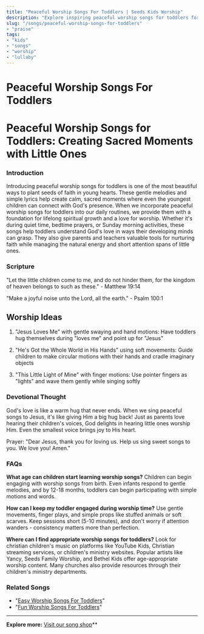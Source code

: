 ```yaml
---
title: "Peaceful Worship Songs For Toddlers | Seeds Kids Worship"
description: "Explore inspiring peaceful worship songs for toddlers for children's worship and faith development. Biblical music resources for families and ministry."
slug: "/songs/peaceful-worship-songs-for-toddlers"
- "praise"
tags:
- "kids"
- "songs"
- "worship"
- "lullaby"
---
```


# Peaceful Worship Songs For Toddlers

# Peaceful Worship Songs for Toddlers: Creating Sacred Moments with Little Ones

### Introduction
Introducing peaceful worship songs for toddlers is one of the most beautiful ways to plant seeds of faith in young hearts. These gentle melodies and simple lyrics help create calm, sacred moments where even the youngest children can connect with God's presence. When we incorporate peaceful worship songs for toddlers into our daily routines, we provide them with a foundation for lifelong spiritual growth and a love for worship. Whether it's during quiet time, bedtime prayers, or Sunday morning activities, these songs help toddlers understand God's love in ways their developing minds can grasp. They also give parents and teachers valuable tools for nurturing faith while managing the natural energy and short attention spans of little ones.

### Scripture
"Let the little children come to me, and do not hinder them, for the kingdom of heaven belongs to such as these." - Matthew 19:14

"Make a joyful noise unto the Lord, all the earth." - Psalm 100:1

## Worship Ideas
1. "Jesus Loves Me" with gentle swaying and hand motions: Have toddlers hug themselves during "loves me" and point up for "Jesus"

2. "He's Got the Whole World in His Hands" using soft movements: Guide children to make circular motions with their hands and cradle imaginary objects

3. "This Little Light of Mine" with finger motions: Use pointer fingers as "lights" and wave them gently while singing softly

### Devotional Thought
God's love is like a warm hug that never ends. When we sing peaceful songs to Jesus, it's like giving Him a big hug back! Just as parents love hearing their children's voices, God delights in hearing little ones worship Him. Even the smallest voice brings joy to His heart.

Prayer: "Dear Jesus, thank you for loving us. Help us sing sweet songs to you. We love you! Amen."

### FAQs
**What age can children start learning worship songs?**
Children can begin engaging with worship songs from birth. Even infants respond to gentle melodies, and by 12-18 months, toddlers can begin participating with simple motions and words.

**How can I keep my toddler engaged during worship time?**
Use gentle movements, finger plays, and simple props like stuffed animals or soft scarves. Keep sessions short (5-10 minutes), and don't worry if attention wanders - consistency matters more than perfection.

**Where can I find appropriate worship songs for toddlers?**
Look for christian children's music on platforms like YouTube Kids, Christian streaming services, or children's ministry websites. Popular artists like Yancy, Seeds Family Worship, and Bethel Kids offer age-appropriate worship content. Many churches also provide resources through their children's ministry departments.

### Related Songs

- "[Easy Worship Songs For Toddlers](/songs/easy-worship-songs-for-toddlers/)"
- "[Fun Worship Songs For Toddlers](/songs/fun-worship-songs-for-toddlers/)"

---

**Explore more:** [Visit our song shop](https://seedskidsworship.com/shop)**

<!-- Schema Markup -->
<script type="application/ld+json">
{
  "@context": "https://schema.org",
  "@type": "MusicRecording",
  "name": "Peaceful Worship Songs For Toddlers",
  "byArtist": {
    "@type": "MusicGroup",
    "name": "Seeds Kids Worship"
  },
  "isFamilyFriendly": true,
  "url": "https://seedskidsworship.com/songs/peaceful-worship-songs-for-toddlers/"
}
</script>
